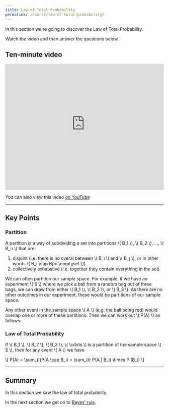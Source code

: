 ```yaml
---
title: Law of Total Probability
permalink: /course/law-of-total-probability/
---
```


In this section we're going to discover the Law of Total Probability.

Watch the video and then answer the questions below.

## Ten-minute video

<iframe width="100%" height="400px" src="https://www.youtube-nocookie.com/embed/vCrbBn1tKQA" frameborder="0" allow="accelerometer; autoplay; clipboard-write; encrypted-media; gyroscope; picture-in-picture" allowfullscreen></iframe>

You can also view this video [on YouTube](https://youtu.be/vCrbBn1tKQA)

---

<script src="https://polyfill.io/v3/polyfill.min.js?features=es6"></script>
<script id="MathJax-script" src="https://cdn.jsdelivr.net/npm/mathjax@3/es5/tex-mml-chtml.js"></script>

## Key Points

### Partition

A partition is a way of subdividing a set into partitions \\( B_1 \\), \\( B_2 \\), ..., \\( B_n \\) that are:
1. disjoint (i.e. there is no overal between \\( B_i \\) and \\( B_j \\), or in other words \\( B_i \\cap Bj = \\emptyset \\))
2. collectively exhaustive (i.e. together they contain everything in the set)

We can often partition our sample space. For example, if we have an experiment \\( S \\) where we pick a ball from a random bag out of three bags, we can draw from either \\( B_1 \\), \\( B_2 \\), or \\( B_3 \\). As there are no other outcomes in our experiment, these would be partitions of our sample space.

Any other event in the sample space \\( A \\) (e.g. the ball being red) would overlap one or more of these partitions. Then we can work out \\( P(A) \\) as follows:

### Law of Total Probability

If \\( B_1 \\), \\( B_2 \\), \\( B_3 \\), \\( \\cdots \\) is a partition of the sample space \\( S \\), then for any event \\( A \\) we have 

<p class="math">\[ P(A) = \sum_{i}P(A \cap B_i) = \sum_{i} P(A | B_i) \times P (B_i) \]</p>


---

## Summary

In this section we saw the law of total probability.

In the next section we get on to [Bayes' rule](../bayes-rule).
